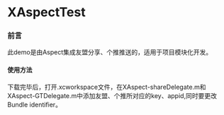 # XAspectTest
### 前言
此demo是由Aspect集成友盟分享、个推推送的，适用于项目模块化开发。

#### 使用方法
下载完毕后，打开.xcworkspace文件，在XAspect-shareDelegate.m和XAspect-GTDelegate.m中添加友盟、个推所对应的key、appid,同时要更改Bundle identifier。